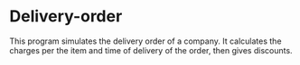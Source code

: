 # Delivery-order
This program simulates the delivery order of a company. It calculates the charges per the item and time of delivery of the order, then gives discounts.
